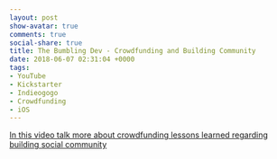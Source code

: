 ```yaml
---
layout: post
show-avatar: true
comments: true
social-share: true
title: The Bumbling Dev - Crowdfunding and Building Community
date: 2018-06-07 02:31:04 +0000
tags:
- YouTube
- Kickstarter
- Indieogogo
- Crowdfunding
- iOS
---
```

[In this video talk more about crowdfunding lessons learned regarding building social community](https://youtu.be/Zsxu5yFl5ok)